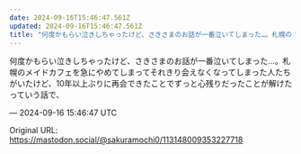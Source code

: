 ```yaml
---
date: 2024-09-16T15:46:47.561Z
updated: 2024-09-16T15:46:47.561Z
title: "何度かもらい泣きしちゃったけど、さきさまのお話が一番泣いてしまった…。札幌のメイ[...]"
---
```


<p>何度かもらい泣きしちゃったけど、さきさまのお話が一番泣いてしまった…。札幌のメイドカフェを急にやめてしまってそれきり会えなくなってしまった人たちがいたけど、10年以上ぶりに再会できたことでずっと心残りだったことが解けたっていう話で、</p>

&mdash; 2024-09-16 15:46:47 UTC

Original URL: https://mastodon.social/@sakuramochi0/113148009353227718
